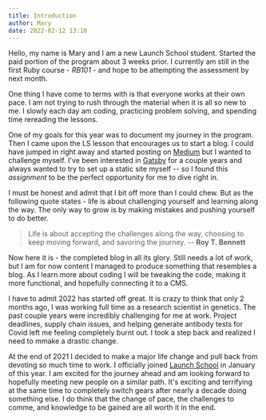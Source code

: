 ```yaml
---
title: Introduction
author: Mary
date: 2022-02-12 13:10
---
```


Hello, my name is Mary and I am a new Launch School student. Started the paid portion of the program about 3 weeks prior. I currently am still in the first Ruby course - _RB101_ - and hope to be attempting the assessment by next month.

One thing I have come to terms with is that everyone works at their own pace. I am not trying to rush through the material when it is all so new to me. I slowly each day am coding, practicing problem solving, and spending time rereading the lessons.

One of my goals for this year was to document my journey in the program. Then I came upon the LS lesson that encourages us to start a blog. I could have jumped in right away and started posting on [Medium](https://medium.com/) but I wanted to challenge myself. I've been interested in [Gatsby](https://www.gatsbyjs.com/) for a couple years and always wanted to try to set up a static site myself -- so I found this _assignment_ to be the perfect opportunity for me to dive right in.

I must be honest and admit that I bit off more than I could chew. But as the following quote states - life is about challenging yourself and learning along the way. The only way to grow is by making mistakes and pushing yourself to do better.

> Life is about accepting the challenges along the way, choosing to keep moving forward, and savoring the journey. -- **Roy T. Bennett**

Now here it is - the completed blog in all its glory. Still needs a lot of work, but I am for now content I managed to produce something that resembles a blog. As I learn more about coding I will be tweaking the code, making it more functional, and hopefully connecting it to a CMS.

I have to admit 2022 has started off great. It is crazy to think that only 2 months ago, I was working full time as a research scientist in genetics. The past couple years were incredibly challenging for me at work. Project deadlines, supply chain issues, and helping generate antibody tests for Covid left me feeling completely burnt out. I took a step back and realized I need to mmake a drastic change.

At the end of 2021 I decided to make a major life change and pull back from devoting so much time to work. I officially joined [Launch School](https://launchschool.com/) in January of this year. I am excited for the journey ahead and am looking forward to hopefully meeting new people on a similar path. It's exciting and terrifying at the same time to completely switch gears after nearly a decade doing something else. I do think that the change of pace, the challenges to comme, and knowledge to be gained are all worth it in the end.
